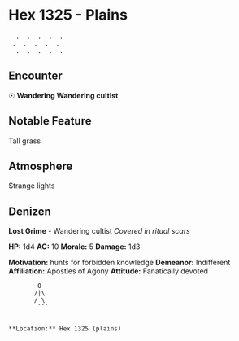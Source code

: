 # Hex 1325 - Plains
```
  .  .  .  .  .
 .  .  .  .  .
  .  .  .  .  .
```

## Encounter

☉ **Wandering Wandering cultist**

## Notable Feature

Tall grass

## Atmosphere

Strange lights

## Denizen

**Lost Grime** - Wandering cultist
*Covered in ritual scars*

**HP:** 1d4 **AC:** 10 **Morale:** 5
**Damage:** 1d3

**Motivation:** hunts for forbidden knowledge
**Demeanor:** Indifferent
**Affiliation:** Apostles of Agony
**Attitude:** Fanatically devoted

```
        O
       /|\
       / \
        ```


**Location:** Hex 1325 (plains)

